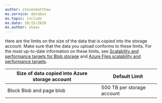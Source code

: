 ```yaml
---
author: stevenmatthew
ms.service: databox  
ms.topic: include
ms.date: 10/15/2020
ms.author: shaas
---
```


Here are the limits on the size of the data that is copied into the storage account. Make sure that the data you upload conforms to these limits. For the most up-to-date information on these limits, see [Scalability and performance targets for Blob storage](../articles/storage/blobs/scalability-targets.md) and [Azure Files scalability and performance targets](../articles/storage/files/storage-files-scale-targets.md).

| Size of data copied into Azure storage account                      | Default Limit          |
|---------------------------------------------------------------------|------------------------|
| Block Blob and page blob                                            | 500 TB per storage account|

